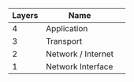 | Layers | Name               |     |
| ------ | ------------------ | --- |
| 4      | Application        |     |
| 3      | Transport          |     |
| 2      | Network / Internet |     |
| 1      | Network Interface  |     |
